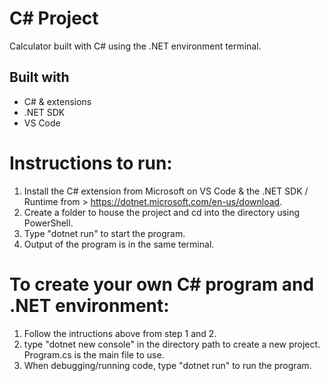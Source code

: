 # C# Project 

Calculator built with C# using the .NET environment terminal.

## Built with

* C# & extensions
* .NET SDK
* VS Code

# Instructions to run:

1. Install the C# extension from Microsoft on VS Code & the .NET SDK / Runtime from > https://dotnet.microsoft.com/en-us/download.
2. Create a folder to house the project and cd into the directory using PowerShell.
3. Type "dotnet run" to start the program.
4. Output of the program is in the same terminal.

# To create your own C# program and .NET environment:

1. Follow the intructions above from step 1 and 2.
2. type "dotnet new console" in the directory path to create a new project. Program.cs is the main file to use.
3. When debugging/running code, type "dotnet run" to run the program.